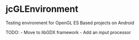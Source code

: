 # jcGLEnvironment

Testing environment for OpenGL ES Based projects on Android

TODO:
	- Move to libGDX framework
	- Add an input processor